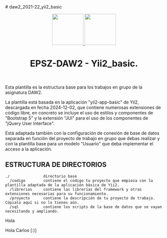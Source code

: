 <meta charset="utf-8">
# daw2_2021-22_yii2_basic
<p align="center">
  <a href="https://poliz.usal.es" target="_blank">
    <img height="100px" src="https://politecnicazamora.usal.es/wp-content/uploads/sites/78/2024/02/escuela-politecnica-superior-zamora.jpg">
  </a>
  </a>
  <a href="https://github.com/yiisoft" target="_blank">
    <img height="100px" src="https://camo.githubusercontent.com/c0a9d80fd9ccdbd1da4a469893943f202a07078a459ff9cc184940e0c2f063a2/68747470733a2f2f796969736f66742e6769746875622e696f2f646f63732f696d616765732f7969695f6c6f676f2e737667">
  </a>
  <h1 align="center">EPSZ-DAW2 - Yii2_basic.</h1>
  <br>
</p>


Esta plantilla es la estructura base para los trabajos en grupo de la asignatura DAW2.

La plantilla está basada en la aplicación &quot;yii2-app-basic&quot; de Yii2, 
descargada en fecha 2024-12-02, que contiene numerosas extensiones de código libre,
en concreto se incluye el uso de estilos y componentes de &quot;Bootstrap 5&quot;
y la extensión &quot;JUI&quot; para el uso de los componentes de &quot;jQuery User Interface&quot;.

Está adaptada también con la configuración de conexión de base de datos separada
en función del proyecto de trabajo en grupo que debas realizar y con la plantilla 
base para un modelo "Usuario" que deba implementar el acceso a la aplicación.

ESTRUCTURA DE DIRECTORIOS
-------------------------

``` textplain
./               directorio base
  /codigo        contiene el código tu proyecto que empieza con la plantilla adaptada de la aplicación básica de Yii2.
  /librerias     contiene las librerías del framework y otras extensiones necesarias para su funcionamiento.
  /proyecto      contiene la descripción de tu proyecto de trabajo. Cópialo aquí si no lo tienes aún.
  /sql           contiene los scripts de la base de datos que se vayan necesitando y ampliando.

```

Hola

Hola Carlos [:)]